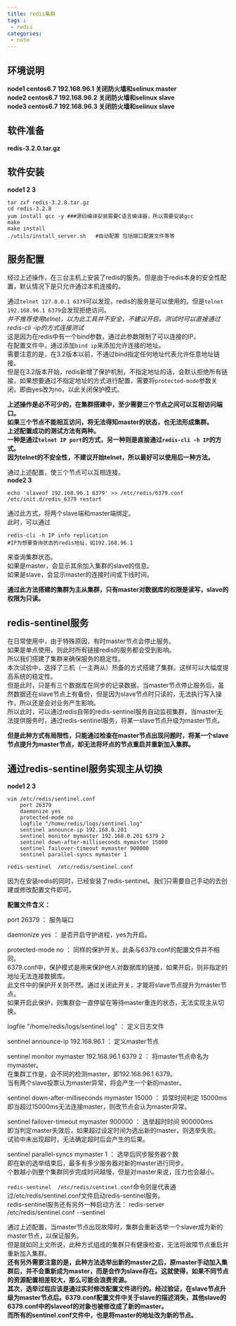 ```yaml
---
title: redis集群
tags :
 - redis
categories:
 - note
---
```


## 环境说明

**node1 centos6.7 192.168.96.1 关闭防火墙和selinux master**   
**node2 centos6.7 192.168.96.2 关闭防火墙和selinux slave**   
**node3 centos6.7 192.168.96.3 关闭防火墙和selinux slave**   

<!--more-->
## 软件准备

**redis-3.2.0.tar.gz**

## 软件安装
**node1 2 3**

	tar zxf redis-3.2.8.tar.gz
	cd redis-3.2.8
	yum install gcc -y ###源码编译安装需要C语言编译器，所以需要安装gcc
	make
	make install
	./utils/install_server.sh   #自动配置 包括端口配置文件等等
	
	
## 服务配置

经过上述操作，在三台主机上安装了redis的服务。但是由于redis本身的安全性配置，默认情况下是只允许通过本机连接的。

通过`telnet 127.0.0.1 6379`可以发现，redis的服务是可以使用的。但是`telnet 192.168.96.1 6379`会发现拒绝访问。   
*并不推荐使用telnet，以为此工具并不安全，不建议开启。测试时可以直接通过redis-cli -ip的方式连接测试*      
这是因为在redis中有一个bind参数，通过此参数限制了可以连接的IP。   
在配置文件中，通过添加`bind ip`来添加允许连接的地址。    
需要注意的是，在3.2版本以前，不通过bind指定任何地址代表允许任意地址链接。   
但是在3.2版本开始，redis新增了保护机制，不指定地址的话，会默认拒绝所有链接，如果想要通过不指定地址的方式进行配置，需要将`protected-mode`参数关闭，即由yes改为no，以此关闭保护模式。

**上述操作是必不可少的，在集群搭建中，至少需要三个节点之间可以互相访问端口。**   
**如果三个节点不能相互访问，将无法得知master的状态，也无法形成集群。**   
**上述配置成功的测试方法有两种。**   
**一种是通过`telnet IP port`的方式，另一种则是直接通过`redis-cli -h IP`的方式。**   
**因为telnet的不安全性，不建议开始telnet，所以最好可以使用后一种方法。**

通过上述配置，使三个节点可以互相连接。   
**node2 3**
    
    echo 'slaveof 192.168.96.1 6379' >> /etc/redis/6379.conf
    /etc/init.d/redis_6379 restart
    
通过此方式，将两个slave端和master端绑定。   
此时，可以通过

    redis-cli -h IP info replication  
    #IP为想要查询状态的redis地址，如192.168.96.1
    
来查询集群状态。   
如果是master，会显示其余加入集群的slave的信息。   
如果是slave，会显示master的连接时间或下线时间。

**通过此方法搭建的集群为主从集群，只有master对数据库的权限是读写，slave的权限为只读。**


## redis-sentinel服务

在日常使用中，由于特殊原因，有时master节点会停止服务。   
如果是单点使用，则此时所有链接redis的服务都会受到影响。   
所以我们搭建了集群来确保服务的稳定性。   
本次试验中，选择了三机（一主两从）热备的方式搭建了集群。这样可以大幅度提高系统的稳定性。   
但是此时，只是有三个数据库在同步的记录数据，当master节点停止服务后，虽然数据还在slave节点上有备份，但是因为slave节点时只读的，无法执行写入操作，所以还是会对业务产生影响。   
所以此时，可以通过redis自带的redis-sentinel服务自动监视集群，当master无法提供服务时，通过redis-sentinel服务，将某一slave节点升级为master节点。   

**但是此种方式有局限性，只能通过检查在master节点出现问题时，将某一个slave节点提升为master节点，却无法将坏点的节点重启并重新加入集群。**

## 通过redis-sentinel服务实现主从切换
**node1 2 3**


    vim /etc/redis/sentinel.conf
        port 26379 
        daemonize yes
        protected-mode no
        logfile "/home/redis/logs/sentinel.log" 
        sentinel announce-ip 192.168.0.201                       
        sentinel monitor mymaster 192.168.0.201 6379 2 
        sentinel down-after-milliseconds mymaster 15000 
        sentinel failover-timeout mymaster 900000
        sentinel parallel-syncs mymaster 1
    
    redis-sentinel  /etc/redis/sentinel.conf
    
因为在安装redis的同时，已经安装了redis-sentinel。我们只需要自己手动的去创建或修改配置文件即可。     

**配置文件含义：**

port 26379 ： 服务端口    

daemonize yes ： 是否开启守护进程，yes为开启。   

protected-mode no ： 同样的保护开关。此条与6379.conf的配置文件并不相同。   
6379.conf中，保护模式是用来保护他人对数据库的链接，如果开启，则非指定的地址无法连接数据库。   
此文件中的保护开关则不然。通过关闭此开关，才能将slave节点提升为master节点。   
如果开启此保护，则集群会一直停留在等待master重连的状态，无法实现主从切换。

logfile "/home/redis/logs/sentinel.log" ： 定义日志文件

sentinel announce-ip 192.168.96.1 ： 定义master节点

sentinel monitor mymaster 192.168.96.1 6379 2 ： 将master节点命名为mymaster。   
在集群工作是，会不同的检测master，即192.168.96.1 6379。   
当有两个slave投票认为master异常，将会产生一个新的master。

sentinel down-after-milliseconds mymaster 15000 ： 异常时间判定 15000ms   
即当超过15000ms无法连接master，则改节点会认为master异常。

sentinel failover-timeout mymaster 900000 ： 选举超时时间 900000ms   
即当判定master失效后，如果超过设定时间为选出新的master，则选举失败。   
试验中未出现超时，无法确定超时后会产生的后果。

sentinel parallel-syncs mymaster 1 ： 选举后同步服务器个数   
即在新的选举结束后，最多有多少服务器对新的master进行同步。   
个数越小则整个集群同步完成时间越慢，但是对master来说，压力也会越小。  

`redis-sentinel  /etc/redis/sentinel.conf`命令则是代表通过/etc/redis/sentinel.conf文件启动redis-sentinel服务。   
redis-sentinel服务还有另外一种启动方法：
    redis-server /etc/redis/sentinel.conf --sentinel
    
通过上述配置，当master节点出现故障时，集群会重新选举一个slaver成为新的master节点，以保证服务。   
但是就如同上文所说，此种方式组成的集群只有健康检查，无法将故障节点重启并重新加入集群。   
**还有另外需要注意的是，此种方法选举出新的master之后，原master手动加入集群后，并不会重新成为master，而是会作为slave存在。这就使得，如果不同节点的资源配置相差较大，那么可能会浪费资源。**   
**其次，选举过程应该是通过实时修改配置文件进行的。经过验证，在slave节点升级为master节点后。6379.conf配置文件中关于slave的描述消失，其他slave的6379.conf中的slaveof的对象也被修改成了新的master。**   
**而所有的sentinel.conf文件中，也是将master的地址改为新的节点。**
